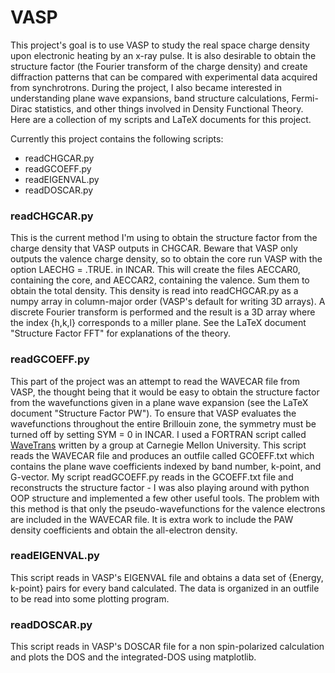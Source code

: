 VASP
====
This project's goal is to use VASP to study the real space charge density upon electronic heating by an x-ray pulse.  It is also desirable to obtain the structure factor (the Fourier transform of the charge density) and create diffraction patterns that can be compared with experimental data acquired from synchrotrons.  During the project, I also became interested in understanding plane wave expansions, band structure calculations, Fermi-Dirac statistics, and other things involved in Density Functional Theory.  Here are a collection of my scripts and LaTeX documents for this project.

Currently this project contains the following scripts:
- readCHGCAR.py
- readGCOEFF.py
- readEIGENVAL.py
- readDOSCAR.py


### readCHGCAR.py

This is the current method I'm using to obtain the structure factor from the charge density that VASP outputs in CHGCAR.  Beware that VASP only outputs the valence charge density, so to obtain the core run VASP with the option LAECHG = .TRUE. in INCAR.  This will create the files AECCAR0, containing the core, and AECCAR2, containing the valence.  Sum them to obtain the total density.  This density is read into readCHGCAR.py as a numpy array in column-major order (VASP's default for writing 3D arrays).  A discrete Fourier transform is performed and the result is a 3D array where the index {h,k,l} corresponds to a miller plane.  See the LaTeX document "Structure Factor FFT" for explanations of the theory.  

### readGCOEFF.py

This part of the project was an attempt to read the WAVECAR file from VASP, the thought being that it would be easy to obtain the structure factor from the wavefunctions given in a plane wave expansion (see the LaTeX document "Structure Factor PW").  To ensure that VASP evaluates the wavefunctions throughout the entire Brillouin zone, the symmetry must be turned off by setting SYM = 0 in INCAR.  I used a FORTRAN script called [WaveTrans](http://www.andrew.cmu.edu/user/feenstra/wavetrans/) written by a group at Carnegie Mellon University.  This script reads the WAVECAR file and produces an outfile called GCOEFF.txt which contains the plane wave coefficients indexed by band number, k-point, and G-vector.  My script readGCOEFF.py reads in the GCOEFF.txt file and reconstructs the structure factor - I was also playing around with python OOP structure and implemented a few other useful tools.  The problem with this method is that only the pseudo-wavefunctions for the valence electrons are included in the WAVECAR file.  It is extra work to include the PAW density coefficients and obtain the all-electron density.  

### readEIGENVAL.py

This script reads in VASP's EIGENVAL file and obtains a data set of {Energy, k-point} pairs for every band calculated.  The data is organized in an outfile to be read into some plotting program.  

### readDOSCAR.py

This script reads in VASP's DOSCAR file for a non spin-polarized calculation and plots the DOS and the integrated-DOS using matplotlib.  
